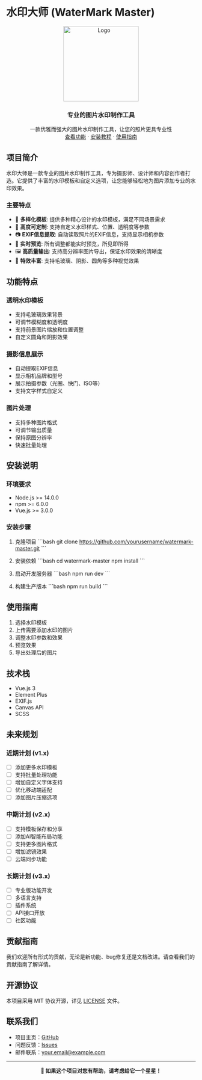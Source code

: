 # 水印大师 (WaterMark Master)

<div align="center">
    <img src="docs/logo.png" alt="Logo" width="200" height="200" />
    <h3 align="center">专业的图片水印制作工具</h3>
    <p align="center">
        一款优雅而强大的图片水印制作工具，让您的照片更具专业性
        <br />
        <a href="#功能特点">查看功能</a>
        ·
        <a href="#安装说明">安装教程</a>
        ·
        <a href="#使用指南">使用指南</a>
    </p>
</div>

## 项目简介

水印大师是一款专业的图片水印制作工具，专为摄影师、设计师和内容创作者打造。它提供了丰富的水印模板和自定义选项，让您能够轻松地为图片添加专业的水印效果。

### 主要特点

- 🎨 **多样化模板**: 提供多种精心设计的水印模板，满足不同场景需求
- 🔧 **高度可定制**: 支持自定义水印样式、位置、透明度等参数
- 📷 **EXIF信息提取**: 自动读取照片的EXIF信息，支持显示相机参数
- 🎯 **实时预览**: 所有调整都能实时预览，所见即所得
- 🖼️ **高质量输出**: 支持高分辨率图片导出，保证水印效果的清晰度
- 💫 **特效丰富**: 支持毛玻璃、阴影、圆角等多种视觉效果

## 功能特点

### 透明水印模板
- 支持毛玻璃效果背景
- 可调节模糊度和透明度
- 支持前景图片缩放和位置调整
- 自定义圆角和阴影效果

### 摄影信息展示
- 自动提取EXIF信息
- 显示相机品牌和型号
- 展示拍摄参数（光圈、快门、ISO等）
- 支持文字样式自定义

### 图片处理
- 支持多种图片格式
- 可调节输出质量
- 保持原图分辨率
- 快速批量处理

## 安装说明

### 环境要求
- Node.js >= 14.0.0
- npm >= 6.0.0
- Vue.js >= 3.0.0

### 安装步骤

1. 克隆项目
\`\`\`bash
git clone https://github.com/yourusername/watermark-master.git
\`\`\`

2. 安装依赖
\`\`\`bash
cd watermark-master
npm install
\`\`\`

3. 启动开发服务器
\`\`\`bash
npm run dev
\`\`\`

4. 构建生产版本
\`\`\`bash
npm run build
\`\`\`

## 使用指南

1. 选择水印模板
2. 上传需要添加水印的图片
3. 调整水印参数和效果
4. 预览效果
5. 导出处理后的图片

## 技术栈

- Vue.js 3
- Element Plus
- EXIF.js
- Canvas API
- SCSS

## 未来规划

### 近期计划 (v1.x)
- [ ] 添加更多水印模板
- [ ] 支持批量处理功能
- [ ] 增加自定义字体支持
- [ ] 优化移动端适配
- [ ] 添加图片压缩选项

### 中期计划 (v2.x)
- [ ] 支持模板保存和分享
- [ ] 添加AI智能布局功能
- [ ] 支持更多图片格式
- [ ] 增加滤镜效果
- [ ] 云端同步功能

### 长期计划 (v3.x)
- [ ] 专业版功能开发
- [ ] 多语言支持
- [ ] 插件系统
- [ ] API接口开放
- [ ] 社区功能

## 贡献指南

我们欢迎所有形式的贡献，无论是新功能、bug修复还是文档改进。请查看我们的贡献指南了解详情。

## 开源协议

本项目采用 MIT 协议开源，详见 [LICENSE](LICENSE) 文件。

## 联系我们

- 项目主页：[GitHub](https://github.com/yourusername/watermark-master)
- 问题反馈：[Issues](https://github.com/yourusername/watermark-master/issues)
- 邮件联系：your.email@example.com

---

<div align="center">
    <strong>🌟 如果这个项目对您有帮助，请考虑给它一个星星！</strong>
</div> 